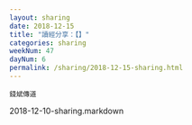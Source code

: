```yaml
---
layout: sharing
date: 2018-12-15
title: "讀經分享：【】"
categories: sharing
weekNum: 47
dayNum: 6
permalink: /sharing/2018-12-15-sharing.html
---
```



`錢斌傳道`

2018-12-10-sharing.markdown

